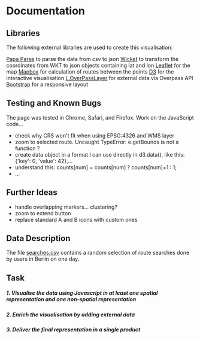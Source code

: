 # Documentation

## Libraries</h3>
The following external libraries are used to create this visualisation:</p>

[Papa Parse](http://papaparse.com/)	to parse the data from csv to json
[Wicket](http://arthur-e.github.io/Wicket/) to transform the coordinates from WKT to json objects containing lat and lon
[Leaflet](http://leafletjs.com/) for the map
[Mapbox](https://www.mapbox.com/api-documentation/#directions) for calculation of routes between the points
[D3](https://d3js.org/) for the interactive visualisation
[L.OverPassLayer](https://github.com/kartenkarsten/leaflet-layer-overpass) for external data via Overpass API
[Bootstrap](http://getbootstrap.com/) for a responsive layout


## Testing and Known Bugs
The page was tested in Chrome, Safari, and Firefox.
Work on the JavaScript code... 
 * check why CRS won't fit when using EPSG:4326 and WMS layer
 * zoom to selected route. Uncaught TypeError: e.getBounds is not a function ?
 * create data object in a format I can use directly in d3.data(), like this: {'key': 0, 'value': 42},...
 * understand this: counts[num] = counts[num] ? counts[num]+1 : 1;
 * ...

## Further Ideas
 * handle overlapping markers... clustering?
 * zoom to extend button
 * replace standard A and B icons with custom ones


## Data Description
The file [searches.csv](data/searches.csv) contains a random selection of route searches done by users in Berlin on one day.

## Task
##### 1. Visualise the data using Javascript in at least one spatial representation and one non-spatial representation
##### 2. Enrich the visualisation by adding external data
##### 3. Deliver the final representation in a single product
